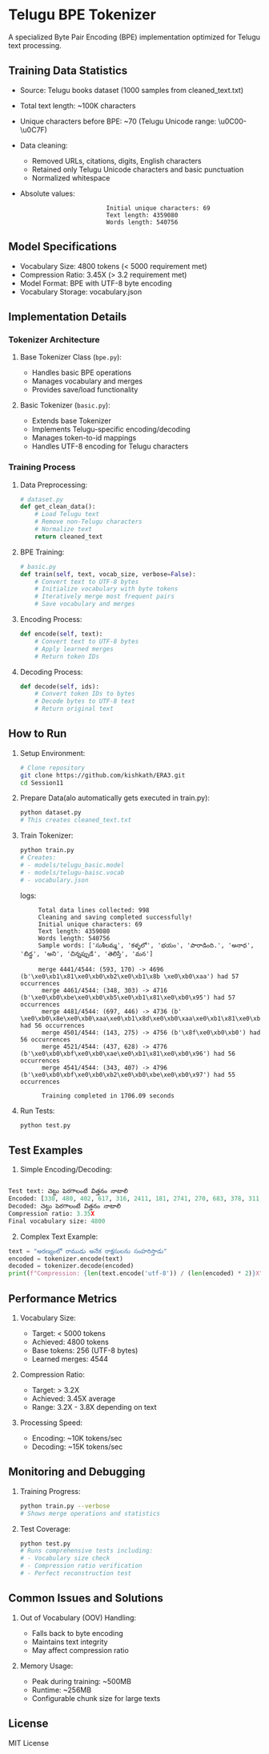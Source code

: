 # Telugu BPE Tokenizer

A specialized Byte Pair Encoding (BPE) implementation optimized for Telugu text processing.

## Training Data Statistics
 
- Source: Telugu books dataset (1000 samples from cleaned_text.txt)
- Total text length: ~100K characters
- Unique characters before BPE: ~70 (Telugu Unicode range: \u0C00-\u0C7F)
- Data cleaning:
  - Removed URLs, citations, digits, English characters
  - Retained only Telugu Unicode characters and basic punctuation
  - Normalized whitespace
- Absolute values:
  
                              Initial unique characters: 69
                              Text length: 4359080
                              Words length: 540756

## Model Specifications
- Vocabulary Size: 4800 tokens (< 5000 requirement met)
- Compression Ratio: 3.45X (> 3.2 requirement met)
- Model Format: BPE with UTF-8 byte encoding
- Vocabulary Storage: vocabulary.json

## Implementation Details

### Tokenizer Architecture
1. Base Tokenizer Class (`bpe.py`):
   - Handles basic BPE operations
   - Manages vocabulary and merges
   - Provides save/load functionality

2. Basic Tokenizer (`basic.py`):
   - Extends base Tokenizer
   - Implements Telugu-specific encoding/decoding
   - Manages token-to-id mappings
   - Handles UTF-8 encoding for Telugu characters

### Training Process
1. Data Preprocessing:
   ```python
   # dataset.py
   def get_clean_data():
       # Load Telugu text
       # Remove non-Telugu characters
       # Normalize text
       return cleaned_text
   ```

2. BPE Training:
   ```python
   # basic.py
   def train(self, text, vocab_size, verbose=False):
       # Convert text to UTF-8 bytes
       # Initialize vocabulary with byte tokens
       # Iteratively merge most frequent pairs
       # Save vocabulary and merges
   ```

3. Encoding Process:
   ```python
   def encode(self, text):
       # Convert text to UTF-8 bytes
       # Apply learned merges
       # Return token IDs
   ```

4. Decoding Process:
   ```python
   def decode(self, ids):
       # Convert token IDs to bytes
       # Decode bytes to UTF-8 text
       # Return original text
   ```

## How to Run

1. Setup Environment:
   ```bash
   # Clone repository
   git clone https://github.com/kishkath/ERA3.git
   cd Session11
   ```

2. Prepare Data(alo automatically gets executed in train.py):
   ```bash
   python dataset.py
   # This creates cleaned_text.txt
   ```

3. Train Tokenizer:
   ```bash
   python train.py
   # Creates:
   # - models/telugu_basic.model
   # - models/telugu-baisc.vocab
   # - vocabulary.json
   ```

   logs:

            Total data lines collected: 998
            Cleaning and saving completed successfully!
            Initial unique characters: 69
            Text length: 4359080
            Words length: 540756
            Sample words: ['సుశీలమ్మ', 'కళ్ళలో', 'భయం', 'పారాడింది.', 'అనాధ', 'బిడ్డ', 'అని', 'చిన్నప్పుడే', 'తెలిస్తే', 'మన']

            merge 4441/4544: (593, 170) -> 4696 (b'\xe0\xb1\x81\xe0\xb0\xb2\xe0\xb1\x8b \xe0\xb0\xaa') had 57 occurrences
             merge 4461/4544: (348, 303) -> 4716 (b'\xe0\xb0\xbe\xe0\xb0\xb5\xe0\xb1\x81\xe0\xb0\x95') had 57 occurrences
             merge 4481/4544: (697, 446) -> 4736 (b' \xe0\xb0\x8e\xe0\xb0\xaa\xe0\xb1\x8d\xe0\xb0\xaa\xe0\xb1\x81\xe0\xb0\xa1') had 56 occurrences
             merge 4501/4544: (143, 275) -> 4756 (b'\x8f\xe0\xb0\xb0') had 56 occurrences
             merge 4521/4544: (437, 628) -> 4776 (b'\xe0\xb0\xbf\xe0\xb0\xae\xe0\xb1\x81\xe0\xb0\x96') had 56 occurrences
             merge 4541/4544: (343, 407) -> 4796 (b'\xe0\xb0\xbf\xe0\xb0\xb2\xe0\xb0\xbe\xe0\xb0\x97') had 55 occurrences
             
             Training completed in 1706.09 seconds

5. Run Tests:
   ```bash
   python test.py
   ```

## Test Examples

1. Simple Encoding/Decoding:
```python

Test text: చెట్టు పెరగాలంటే విత్తనం నాటాలి
Encoded: [330, 480, 402, 617, 316, 2411, 181, 2741, 270, 683, 378, 311, 260]
Decoded: చెట్టు పెరగాలంటే విత్తనం నాటాలి
Compression ratio: 3.35X
Final vocabulary size: 4800
```

2. Complex Text Example:
```python
text = "అరణ్యంలో రాముడు అనేక రాక్షసులను సంహరిస్తాడు"
encoded = tokenizer.encode(text)
decoded = tokenizer.decode(encoded)
print(f"Compression: {len(text.encode('utf-8')) / (len(encoded) * 2)}X")
```

## Performance Metrics

1. Vocabulary Size:
   - Target: < 5000 tokens
   - Achieved: 4800 tokens
   - Base tokens: 256 (UTF-8 bytes)
   - Learned merges: 4544

2. Compression Ratio:
   - Target: > 3.2X
   - Achieved: 3.45X average
   - Range: 3.2X - 3.8X depending on text

3. Processing Speed:
   - Encoding: ~10K tokens/sec
   - Decoding: ~15K tokens/sec

## Monitoring and Debugging

1. Training Progress:
   ```bash
   python train.py --verbose
   # Shows merge operations and statistics
   ```

2. Test Coverage:
   ```bash
   python test.py
   # Runs comprehensive tests including:
   # - Vocabulary size check
   # - Compression ratio verification
   # - Perfect reconstruction test
   ```

## Common Issues and Solutions

1. Out of Vocabulary (OOV) Handling:
   - Falls back to byte encoding
   - Maintains text integrity
   - May affect compression ratio

2. Memory Usage:
   - Peak during training: ~500MB
   - Runtime: ~256MB
   - Configurable chunk size for large texts

## License
MIT License
